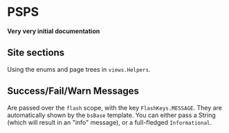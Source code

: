 # PSPS

**Very very initial documentation**

## Site sections

Using the enums and page trees in `views.Helpers`.

## Success/Fail/Warn Messages

Are passed over the `flash` scope, with the key `FlashKeys.MESSAGE`. They are automatically
shown by the `bsBase` template. You can either pass a String (which will result in an "info"
message), or a full-fledged `Informational`.
